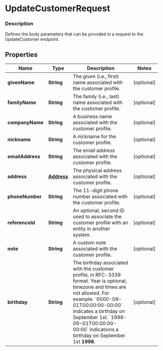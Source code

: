
# UpdateCustomerRequest

### Description

Defines the body parameters that can be provided in a request to the UpdateCustomer endpoint.

## Properties
Name | Type | Description | Notes
------------ | ------------- | ------------- | -------------
**givenName** | **String** | The given (i.e., first) name associated with the customer profile. |  [optional]
**familyName** | **String** | The family (i.e., last) name associated with the customer profile. |  [optional]
**companyName** | **String** | A business name associated with the customer profile. |  [optional]
**nickname** | **String** | A nickname for the customer profile. |  [optional]
**emailAddress** | **String** | The email address associated with the customer profile. |  [optional]
**address** | [**Address**](Address.md) | The physical address associated with the customer profile. |  [optional]
**phoneNumber** | **String** | The 11-digit phone number associated with the customer profile. |  [optional]
**referenceId** | **String** | An optional, second ID used to associate the customer profile with an entity in another system. |  [optional]
**note** | **String** | A custom note associated with the customer profile. |  [optional]
**birthday** | **String** | The birthday associated with the customer profile, in RFC-3339 format. Year is optional, timezone and times are not allowed. For example: &#x60;0000-09-01T00:00:00-00:00&#x60; indicates a birthday on September 1st. &#x60;1998-09-01T00:00:00-00:00&#x60; indications a birthday on September 1st __1998__. |  [optional]



